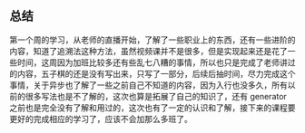 ## 总结
  第一个周的学习，从老师的直播开始，了解了一些职业上的东西，还有一些进阶的内容，知道了追溯法这种方法，虽然视频课并不是很多，但是实现起来还是花了一些时间，这周因为加班比较多还有些乱七八糟的事情，所以也只是完成了老师讲过的内容，五子棋的还是没有写出来，只写了一部分，后续后抽时间，尽力完成这个事情，关于异步也了解了一些之前自己不知道的内容，因为入行也没多久，所有以前的很多写法也是不了解的，这次也算是拓展了自己的知识了，还有 generator 之前也是完全没有了解和用过的，这次也有了一定的认识和了解，接下来的课程要更好的完成相应的学习了，应该不会加那么多班了。